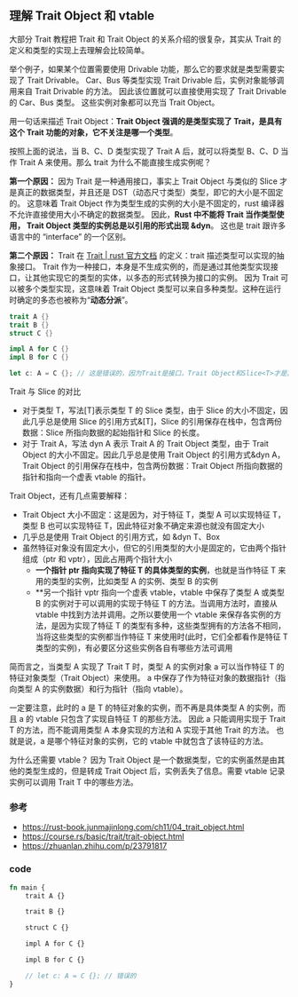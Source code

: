 ## 理解 Trait Object 和 vtable

大部分 Trait 教程把 Trait 和 Trait Object 的关系介绍的很复杂，其实从 Trait 的定义和类型的实现上去理解会比较简单。

举个例子，如果某个位置需要使用 Drivable 功能，那么它的要求就是类型需要实现了 Trait Drivable。
Car、Bus 等类型实现 Trait Drivable 后，实例对象能够调用来自 Trait Drivable 的方法。
因此该位置就可以直接使用实现了 Trait Drivable 的 Car、Bus 类型。
这些实例对象都可以充当 Trait Object。

用一句话来描述 Trait Object：**Trait Object 强调的是类型实现了 Trait，是具有这个 Trait 功能的对象，它不关注是哪一个类型**。

按照上面的说法，当 B、C、D 类型实现了 Trait A 后，就可以将类型 B、C、D 当作 Trait A 来使用。那么 trait 为什么不能直接生成实例呢？

**第一个原因：**
因为 Trait 是一种通用接口，事实上 Trait Object 与类似的 Slice<T> 才是真正的数据类型，并且还是 DST（动态尺寸类型）类型，即它的大小是不固定的。
这意味着 Trait Object 作为类型生成的实例的大小是不固定的，rust 编译器不允许直接使用大小不确定的数据类型。
因此，**Rust 中不能将 Trait 当作类型使用， Trait Object 类型的实例总是以引用的形式出现 &dyn**。
这也是 trait 跟许多语言中的 “interface” 的一个区别。

**第二个原因：**
Trait 在 [Trait | rust 官方文档](https://rustwiki.org/zh-CN/reference/items/traits.html) 的定义：trait 描述类型可以实现的抽象接口。
Trait 作为一种接口，本身是不生成实例的，而是通过其他类型实现接口，让其他实现它的类型的实体，以多态的形式转换为接口的实例。
因为 Trait 可以被多个类型实现，这意味着 Trait Object 类型可以来自多种类型。这种在运行时确定的多态也被称为“**动态分派**”。

```rs
trait A {}
trait B {}
struct C {}

impl A for C {}
impl B for C {}

let c: A = C {}; // 这是错误的，因为Trait是接口，Trait Object和Slice<T>才是真正的DST类型，Size不固定不能作为数据类型
```

Trait 与 Slice 的对比

- 对于类型 T，写法[T]表示类型 T 的 Slice 类型，由于 Slice 的大小不固定，因此几乎总是使用 Slice 的引用方式&[T]，Slice 的引用保存在栈中，包含两份数据：Slice 所指向数据的起始指针和 Slice 的长度。
- 对于 Trait A，写法 dyn A 表示 Trait A 的 Trait Object 类型，由于 Trait Object 的大小不固定。因此几乎总是使用 Trait Object 的引用方式&dyn A，Trait Object 的引用保存在栈中，包含两份数据：Trait Object 所指向数据的指针和指向一个虚表 vtable 的指针。

Trait Object，还有几点需要解释：

- Trait Object 大小不固定：这是因为，对于特征 T，类型 A 可以实现特征 T，类型 B 也可以实现特征 T，因此特征对象不确定来源也就没有固定大小
- 几乎总是使用 Trait Object 的引用方式，如 &dyn T、Box<dyn T>
- 虽然特征对象没有固定大小，但它的引用类型的大小是固定的，它由两个指针组成（ptr 和 vptr），因此占用两个指针大小
  - **一个指针 ptr 指向实现了特征 T 的具体类型的实例**，也就是当作特征 T 来用的类型的实例，比如类型 A 的实例、类型 B 的实例
  - \*\*另一个指针 vptr 指向一个虚表 vtable，vtable 中保存了类型 A 或类型 B 的实例对于可以调用的实现于特征 T 的方法。当调用方法时，直接从 vtable 中找到方法并调用。之所以要使用一个 vtable 来保存各实例的方法，是因为实现了特征 T 的类型有多种，这些类型拥有的方法各不相同，当将这些类型的实例都当作特征 T 来使用时(此时，它们全都看作是特征 T 类型的实例)，有必要区分这些实例各自有哪些方法可调用

简而言之，当类型 A 实现了 Trait T 时，类型 A 的实例对象 a 可以当作特征 T 的特征对象类型（Trait Object）来使用。
a 中保存了作为特征对象的数据指针（指向类型 A 的实例数据）和行为指针（指向 vtable）。

一定要注意，此时的 a 是 T 的特征对象的实例，而不再是具体类型 A 的实例，而且 a 的 vtable 只包含了实现自特征 T 的那些方法。
因此 a 只能调用实现于 Trait T 的方法，而不能调用类型 A 本身实现的方法和 A 实现于其他 Trait 的方法。
也就是说，a 是哪个特征对象的实例，它的 vtable 中就包含了该特征的方法。

为什么还需要 vtable？
因为 Trait Object 是一个数据类型，它的实例虽然是由其他的类型生成的，但是转成 Trait Object 后，实例丢失了信息。需要 vtable 记录实例可以调用 Trait T 中的哪些方法。

### 参考

- https://rust-book.junmajinlong.com/ch11/04_trait_object.html
- https://course.rs/basic/trait/trait-object.html
- https://zhuanlan.zhihu.com/p/23791817

### code

```rs
fn main {
    trait A {}

    trait B {}

    struct C {}

    impl A for C {}

    impl B for C {}

    // let c: A = C {}; // 错误的
}
```
